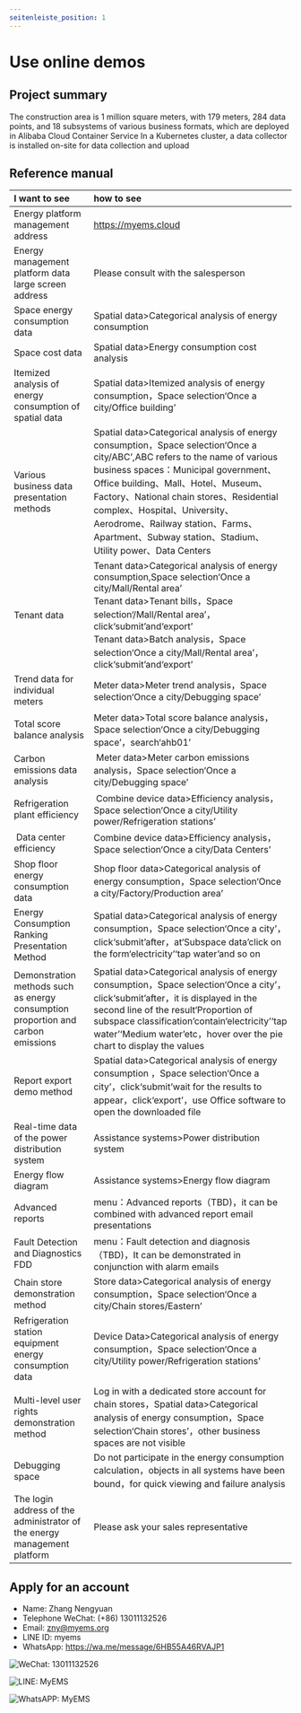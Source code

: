```yaml
---
seitenleiste_position: 1
---
```


# Use online demos

## Project summary

The construction area is 1 million square meters, with 179 meters, 284 data points, and 18 subsystems of various business formats, which are deployed in Alibaba Cloud Container Service
In a Kubernetes cluster, a data collector is installed on-site for data collection and upload

## Reference manual

| I want to see                             |how to see                         |
| :---                              |      :-----                 |
| Energy platform management address                 | https://myems.cloud         |
| Energy management platform data large screen address              | Please consult with the salesperson                 |
| Space energy consumption data                        | Spatial data>Categorical analysis of energy consumption           |
| Space cost data                     | Spatial data>Energy consumption cost analysis           |
| Itemized analysis of energy consumption of spatial data                 |  Spatial data>Itemized analysis of energy consumption，Space selection‘Once a city/Office building’          |
| Various business data presentation methods                 | Spatial data>Categorical analysis of energy consumption，Space selection‘Once a city/ABC’,ABC refers to the name of various business spaces：Municipal government、Office building、Mall、Hotel、Museum、Factory、National chain stores、Residential complex、Hospital、University、Aerodrome、Railway station、Farms、Apartment、Subway station、Stadium、Utility power、Data Centers           |
| Tenant data                          |  Tenant data>Categorical analysis of energy consumption,Space selection‘Once a city/Mall/Rental area’<br/>Tenant data>Tenant bills，Space selection‘/Mall/Rental area’，click‘submit’and‘export’<br/>Tenant data>Batch analysis，Space selection‘Once a city/Mall/Rental area’，click‘submit’and‘export’          |
| Trend data for individual meters                  | Meter data>Meter trend analysis，Space selection‘Once a city/Debugging space’           |
| Total score balance analysis                     |  Meter data>Total score balance analysis，Space selection‘Once a city/Debugging space’，search‘ahb01’          |
|  Carbon emissions data analysis                    |   Meter data>Meter carbon emissions analysis，Space selection‘Once a city/Debugging space’          |
|  Refrigeration plant efficiency                        |   Combine device data>Efficiency analysis，Space selection‘Once a city/Utility power/Refrigeration stations’          |
|   Data center efficiency                      | Combine device data>Efficiency analysis，Space selection‘Once a city/Data Centers’           |
|  Shop floor energy consumption data                      | Shop floor data>Categorical analysis of energy consumption，Space selection‘Once a city/Factory/Production area’           |
|  Energy Consumption Ranking Presentation Method                  | Spatial data>Categorical analysis of energy consumption，Space selection‘Once a city’，click‘submit’after，at‘Subspace data’click on the form‘electricity’‘tap water’and so on            |
|  Demonstration methods such as energy consumption proportion and carbon emissions          | Spatial data>Categorical analysis of energy consumption，Space selection‘Once a city’，click‘submit’after，it is displayed in the second line of the result‘Proportion of subspace classification’contain‘electricity’‘tap water’‘Medium water’etc，hover over the pie chart to display the values           |
|  Report export demo method                  |  Spatial data>Categorical analysis of energy consumption ，Space selection‘Once a city’，click‘submit’wait for the results to appear，click‘export’，use Office software to open the downloaded file          |
| Real-time data of the power distribution system                  | Assistance systems>Power distribution system           |
| Energy flow diagram                          | Assistance systems>Energy flow diagram           |
| Advanced reports                        | menu：Advanced reports（TBD)，it can be combined with advanced report email presentations           |
| Fault Detection and Diagnostics FDD                 | menu：Fault detection and diagnosis（TBD)，It can be demonstrated in conjunction with alarm emails           |
| Chain store demonstration method                   |  Store data>Categorical analysis of energy consumption，Space selection‘Once a city/Chain stores/Eastern’          |
| Refrigeration station equipment energy consumption data                 | Device Data>Categorical analysis of energy consumption，Space selection‘Once a city/Utility power/Refrigeration stations’           |
|  Multi-level user rights demonstration method              | Log in with a dedicated store account for chain stores，Spatial data>Categorical analysis of energy consumption，Space selection‘Chain stores’，other business spaces are not visible           |
|  Debugging space                        | Do not participate in the energy consumption calculation，objects in all systems have been bound，for quick viewing and failure analysis           |
| The login address of the administrator of the energy management platform          | Please ask your sales representative           |


## Apply for an account

- Name: Zhang Nengyuan
- Telephone WeChat: (+86) 13011132526
- Email: zny@myems.org
- LINE ID: myems
- WhatsApp: https://wa.me/message/6HB55A46RVAJP1

![WeChat: 13011132526](/img/wechat_nengyuanzhang.png)

![LINE: MyEMS](/img/line_myems.jpg)

![WhatsAPP: MyEMS](/img/whatsapp_myems.png)
  
      
